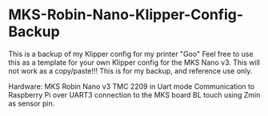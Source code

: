 # MKS-Robin-Nano-Klipper-Config-Backup

This is a backup of my Klipper config for my printer "Goo"
Feel free to use this as a template for your own Klipper config for the MKS Nano v3.
This will not work as a copy/paste!!!
This is for my backup, and reference use only.

Hardware:
MKS Robin Nano v3
TMC 2209 in Uart mode
Communication to Raspberry Pi over UART3 connection to the MKS board
BL touch using Zmin as sensor pin.
